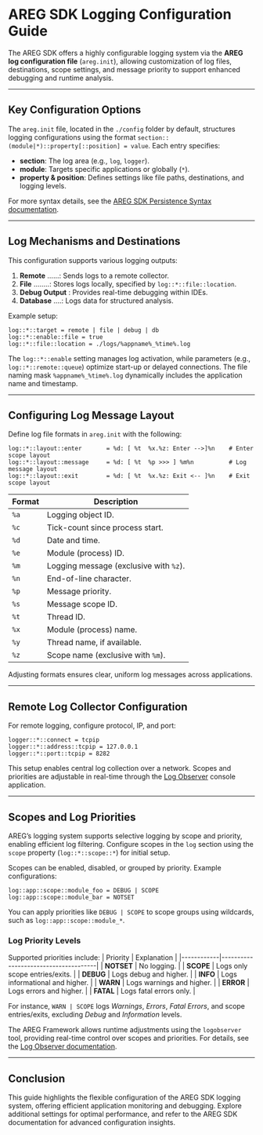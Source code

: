 ﻿# AREG SDK Logging Configuration Guide

The AREG SDK offers a highly configurable logging system via the **AREG log configuration file** (`areg.init`), allowing customization of log files, destinations, scope settings, and message priority to support enhanced debugging and runtime analysis.

---

## Key Configuration Options

The `areg.init` file, located in the `./config` folder by default, structures logging configurations using the format `section::(module|*)::property[::position] = value`. Each entry specifies:

- **section**: The log area (e.g., `log`, `logger`).
- **module**: Targets specific applications or globally (`*`).
- **property & position**: Defines settings like file paths, destinations, and logging levels.

For more syntax details, see the [AREG SDK Persistence Syntax documentation](./persistence-syntax.md).

---

## Log Mechanisms and Destinations

This configuration supports various logging outputs:

1. **Remote** ......: Sends logs to a remote collector.
2. **File** ........: Stores logs locally, specified by `log::*::file::location`.
3. **Debug Output** : Provides real-time debugging within IDEs.
4. **Database** ....: Logs data for structured analysis.

Example setup:
```plaintext
log::*::target = remote | file | debug | db
log::*::enable::file = true
log::*::file::location = ./logs/%appname%_%time%.log
```

The `log::*::enable` setting manages log activation, while parameters (e.g., `log::*::remote::queue`) optimize start-up or delayed connections. The file naming mask `%appname%_%time%.log` dynamically includes the application name and timestamp.

---

## Configuring Log Message Layout

Define log file formats in `areg.init` with the following:
```plaintext
log::*::layout::enter       = %d: [ %t  %x.%z: Enter -->]%n    # Enter scope layout
log::*::layout::message     = %d: [ %t  %p >>> ] %m%n          # Log message layout
log::*::layout::exit        = %d: [ %t  %x.%z: Exit <-- ]%n    # Exit scope layout
```

| Format | Description                                    |
|--------|------------------------------------------------|
| `%a`   | Logging object ID.                             |
| `%c`   | Tick-count since process start.                |
| `%d`   | Date and time.                                 |
| `%e`   | Module (process) ID.                           |
| `%m`   | Logging message (exclusive with `%z`).         |
| `%n`   | End-of-line character.                         |
| `%p`   | Message priority.                              |
| `%s`   | Message scope ID.                              |
| `%t`   | Thread ID.                                     |
| `%x`   | Module (process) name.                         |
| `%y`   | Thread name, if available.                     |
| `%z`   | Scope name (exclusive with `%m`).              |

Adjusting formats ensures clear, uniform log messages across applications.

---

## Remote Log Collector Configuration

For remote logging, configure protocol, IP, and port:
```plaintext
logger::*::connect = tcpip
logger::*::address::tcpip = 127.0.0.1
logger::*::port::tcpip = 8282
```

This setup enables central log collection over a network. Scopes and priorities are adjustable in real-time through the [Log Observer](./logobserver.md) console application.

---

## Scopes and Log Priorities

AREG’s logging system supports selective logging by scope and priority, enabling efficient log filtering. Configure scopes in the `log` section using the `scope` property (`log::*::scope::*`) for initial setup.

Scopes can be enabled, disabled, or grouped by priority. Example configurations:
```plaintext
log::app::scope::module_foo = DEBUG | SCOPE
log::app::scope::module_bar = NOTSET
```

You can apply priorities like `DEBUG | SCOPE` to scope groups using wildcards, such as `log::app::scope::module_*`.

### Log Priority Levels

Supported priorities include:
| Priority   |  Explanation                         |
|------------|--------------------------------------|
| **NOTSET** | No logging.                          |
| **SCOPE**  | Logs only scope entries/exits.       |
| **DEBUG**  | Logs debug and higher.               |
| **INFO**   | Logs informational and higher.       |
| **WARN**   | Logs warnings and higher.            |
| **ERROR**  | Logs errors and higher.              |
| **FATAL**  | Logs fatal errors only.              |

For instance, `WARN | SCOPE` logs *Warnings*, *Errors*, *Fatal Errors*, and scope entries/exits, excluding *Debug* and *Information* levels.

The AREG Framework allows runtime adjustments using the `logobserver` tool, providing real-time control over scopes and priorities. For details, see the [Log Observer documentation](./logobserver.md).

---

## Conclusion

This guide highlights the flexible configuration of the AREG SDK logging system, offering efficient application monitoring and debugging. Explore additional settings for optimal performance, and refer to the AREG SDK documentation for advanced configuration insights.
